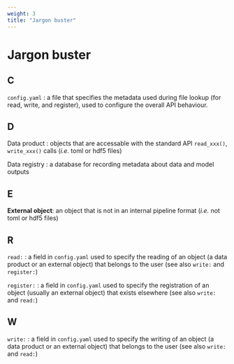 ```yaml
---
weight: 3
title: "Jargon buster"
---
```


# Jargon buster

## C

`config.yaml`
: a file that specifies the metadata used during file lookup (for read, write, and register), used to configure the overall API behaviour.

## D

Data product
: objects that are accessable with the standard API `read_xxx()`, `write_xxx()` calls (*i.e.* toml or hdf5 files)

Data registry
: a database for recording metadata about data and model outputs

## E
**External object**: an object that is not in an internal pipeline format (*i.e.* not toml or hdf5 files)

## R
`read:`
: a field in `config.yaml` used to specify the reading of an object (a data product or an external object) that belongs to the user (see also `write:` and `register:`)

`register:`
: a field in `config.yaml` used to specify the registration of an object (usually an external object) that exists elsewhere (see also `write:` and `read:`)

## W
`write:`
: a field in `config.yaml` used to specify the writing of an object (a data product or an external object) that belongs to the user (see also `write:` and `read:`)